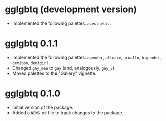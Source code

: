 # gglgbtq (development version)

* Implemented the following palettes: `acesthetic`.

# gglgbtq 0.1.1

* Implemented the following palettes: `agender`, `alloace`, `aroallo`, `bigender`, `demiboy`, `demigirl`.
* Changed `gay_man` to `gay` (and, analogously, `gay_7`).
* Moved palettes to the "Gallery" vignette.

# gglgbtq 0.1.0

* Initial version of the package.
* Added a `NEWS.md` file to track changes to the package.
